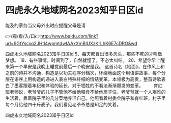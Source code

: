 # 四虎永久地域网名2023知乎日区id
能及的家务当父母外出时应提醒父母是请

👉/观/看/入/口👉http://www.baidu.com/link?url=9GtYscxq2JHtl4wpmtdwIAAxXmBlUXzKrLhK6E7cDRO&wd

四虎永久地域网名2023知乎日区id	5、每天都冒出很多念头，那些不死的才叫做梦想。
	18、有些事情，时间到了，自然就懂了，不必太纠结。
	20、希望你早上醒来第一个早安是我晚上睡觉前最后一个晚安是我。
这首诗名《地面》，在作风上和之前的诗并不沟通，构造是以功夫程序分档次，环绕地面这个用语讲故事，每个分层在语序上用构造的递进入表白特殊纤细的情结变革，本领极为高贵，整首诗歌表白了墨客跟着年纪和体验的延长，对于牺牲的不看法渐渐爆发的变革。
　　育红班老师说，老爷爷的儿子不管他不给他粮食不给他房子住，老爷爷就一个人艰难的生活着，靠着院子里的几分菜地养活自己。他照看着村委会院子和育红班，村子里每个月给他四十斤麦子。我们看见老爷爷总是知足的笑着。

四虎永久地域网名2023知乎日区id
